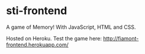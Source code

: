 # sti-frontend

A game of Memory! With JavaScript, HTML and CSS.

Hosted on Heroku. Test the game here: http://fiamont-frontend.herokuapp.com/
